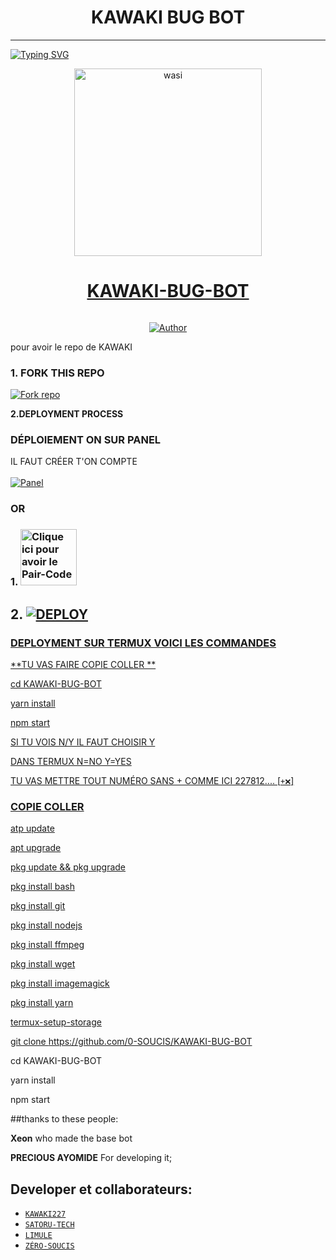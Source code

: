 <h1 align="center"> KAWAKI BUG BOT </h1>
<p align="center">  
  
***
  
<a href="https://git.io/typing-svg"><img src="https://readme-typing-svg.demolab.com?font=Black+Ops+One&size=50&pause=1000&color=1BAFBAFF&center=true&width=910&height=100&lines=MERCI D'AVOIR CHOISI ;KAWAKI-BUG-BOT;WHATSAPP+BUG+BOT; CRÉER+PAR+KAWAKI+227;RELEASED+09.06.2024" alt="Typing SVG" /></a>
  </p>

  <p align="center">  
  <a href="https://chat.whatsapp.com/JJKW5HQonJfKowoOBHi2Za">
    <img alt="wasi" height="300" src="https://telegra.ph/file/012c279b7380afc26d821.jpg">
    <h1 align="center">KAWAKI-BUG-BOT</h1>
  </a>
</p>
<img alt="KAWAKI" width="0" height="0" src="https://telegra.ph/file/f0bad9ace08c59356027d.mp4">
<p align="center">
<p align="center">
<a href="https://github.com/0-SOUCIS/KAWAKI-BUG-BOT"><img title="Author" src="https://img.shields.io/badge/KAWAKI_BUG-BOT-black?style=for-the-badge&logo=github"></a>


   
   

pour avoir le repo de KAWAKI
### 1. FORK THIS REPO

<a href='https://github.com/0-SOUCIS/KAWAKI-BUG-BOT/fork' target="_blank"><img alt='Fork repo' src='https://img.shields.io/badge/Fork This Repo-black?style=for-the-badge&logo=git&logoColor=white'/></a>
   


 **2.DEPLOYMENT PROCESS**
### DÉPLOIEMENT ON SUR PANEL
IL FAUT CRÉER T'ON COMPTE  
    <br>
    <a href='https://bot-hosting.net/?aff=1264676029318955030' target="_blank"><img alt='Panel' src='https://img.shields.io/badge/-Deploy-red?style=for-the-badge&logo=panel&logoColor=white'/></a>

### OR
### 1. <a href="https://prexzyvillasession.onrender.com/"><img src="https://img.shields.io/badge/PAIR_CODE-green" alt="Clique ici pour avoir le Pair-Code" width="90"></a>

## 2. <a href='https://dashboard.render.com/web/new' target="_blank"><img alt='DEPLOY' src='https://img.shields.io/badge/-Deploy on render-black?style=for-the-badge&logo=render&logoColor=white'/>

### DEPLOYMENT SUR TERMUX VOICI LES COMMANDES 

**TU VAS FAIRE COPIE COLLER **





cd KAWAKI-BUG-BOT

yarn install
   
npm start


SI TU VOIS N/Y IL FAUT CHOISIR Y

DANS TERMUX 
N=NO
Y=YES


TU VAS METTRE TOUT NUMÉRO SANS +
COMME ICI 227812....   [`+❌`]

### COPIE COLLER

atp update
   
apt upgrade

pkg update && pkg upgrade

pkg install bash

 pkg install git

 pkg install nodejs

pkg install ffmpeg

pkg install wget

pkg install imagemagick

 pkg install yarn

termux-setup-storage

git clone https://github.com/0-SOUCIS/KAWAKI-BUG-BOT

 cd KAWAKI-BUG-BOT
 
 yarn install
 
 npm start


##thanks to these people:

   **Xeon** who made the base bot

   **PRECIOUS AYOMIDE** For developing it; <br>


## Developer et collaborateurs:

- [`KAWAKI227`](https://github.com/kawaki227)
- [`SATORU-TECH`](https://github.com/SatoruTech)
- [`LIMULE`](https://github.com/Limule3650)
- [`ZÉRO-SOUCIS`](https://github.com/0-SOUCIS)
